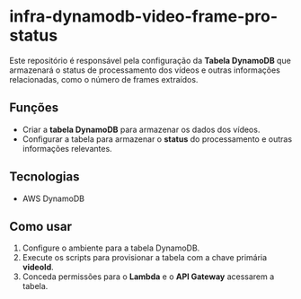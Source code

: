 # infra-dynamodb-video-frame-pro-status

Este repositório é responsável pela configuração da **Tabela DynamoDB** que armazenará o status de processamento dos vídeos e outras informações relacionadas, como o número de frames extraídos.

## Funções
- Criar a **tabela DynamoDB** para armazenar os dados dos vídeos.
- Configurar a tabela para armazenar o **status** do processamento e outras informações relevantes.

## Tecnologias
- AWS DynamoDB

## Como usar
1. Configure o ambiente para a tabela DynamoDB.
2. Execute os scripts para provisionar a tabela com a chave primária **videoId**.
3. Conceda permissões para o **Lambda** e o **API Gateway** acessarem a tabela.
